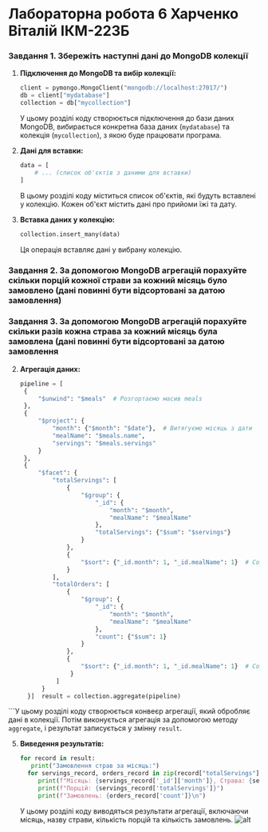 # Лабораторна робота 6 Харченко Віталій ІКМ-223Б

### Завдання 1. Збережіть наступні дані до MongoDB колекції

1. **Підключення до MongoDB та вибір колекції:**
   ```python
   client = pymongo.MongoClient("mongodb://localhost:27017/")
   db = client["mydatabase"]
   collection = db["mycollection"]
   ```
   У цьому розділі коду створюється підключення до бази даних MongoDB, вибирається конкретна база даних (`mydatabase`) та колекція (`mycollection`), з якою буде працювати програма.

2. **Дані для вставки:**
   ```python
   data = [
       # ... (список об'єктів з даними для вставки)
   ]
   ```
   В цьому розділі коду міститься список об'єктів, які будуть вставлені у колекцію. Кожен об'єкт містить дані про прийоми їжі та дату.

3. **Вставка даних у колекцію:**
   ```python
   collection.insert_many(data)
   ```
   Ця операція вставляє дані у вибрану колекцію.

### Завдання 2. За допомогою MongoDB агрегацій порахуйте скільки порцій кожної страви за кожний місяць було замовлено (дані повинні бути відсортовані за датою замовлення)
### Завдання 3. За допомогою MongoDB агрегацій порахуйте скільки разів кожна страва за кожний місяць була замовлена (дані повинні бути відсортовані за датою замовлення
 
2. **Агрегація даних:**
   ```python
   pipeline = [
    {
        "$unwind": "$meals"  # Розгортаємо масив meals
    },
    {
        "$project": {
            "month": {"$month": "$date"},  # Витягуємо місяць з дати
            "mealName": "$meals.name",
            "servings": "$meals.servings"
        }
    },
    {
        "$facet": {
            "totalServings": [
                {
                    "$group": {
                        "_id": {
                            "month": "$month",
                            "mealName": "$mealName"
                        },
                        "totalServings": {"$sum": "$servings"}
                    }
                },
                {
                    "$sort": {"_id.month": 1, "_id.mealName": 1}  # Сортуємо за місяцем та назвою страви
                }
            ],
            "totalOrders": [
                {
                    "$group": {
                        "_id": {
                            "month": "$month",
                            "mealName": "$mealName"
                        },
                        "count": {"$sum": 1}
                    }
                },
                {
                    "$sort": {"_id.month": 1, "_id.mealName": 1}  # Сортуємо за місяцем та назвою страви
                 }
             ]
         }
     }]  result = collection.aggregate(pipeline)
  ```У цьому розділі коду створюється конвеєр агрегації, який обробляє дані в колекції. Потім виконується агрегація за допомогою методу `aggregate`, і результат записується у змінну `result`.

5. **Виведення результатів:**
   ```python  
   for record in result:
      print("Замовлення страв за місяць:")
     for servings_record, orders_record in zip(record["totalServings"], record["totalOrders"]):
        print(f"Місяць: {servings_record['_id']['month']}, Страва: {servings_record['_id']['mealName']}")
        print(f"Порцій: {servings_record['totalServings']}")
        print(f"Замовлень: {orders_record['count']}\n")
   ```
   У цьому розділі коду виводяться результати агрегації, включаючи місяць, назву страви, кількість порцій та кількість замовлень.
![alt](https://media.discordapp.net/attachments/917547349864230912/1167203947547725894/image.png?ex=654d4662&is=653ad162&hm=b599834b457948b5d160d7e5c1de578f713508bc025231b16e82dc79bc1d1c46&=&width=332&height=670)
